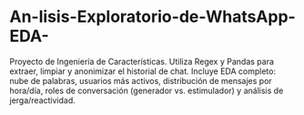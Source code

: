 # An-lisis-Exploratorio-de-WhatsApp-EDA-
Proyecto de Ingeniería de Características. Utiliza Regex y Pandas para extraer, limpiar y anonimizar el historial de chat. Incluye EDA completo: nube de palabras, usuarios más activos, distribución de mensajes por hora/día, roles de conversación (generador vs. estimulador) y análisis de jerga/reactividad.
